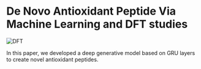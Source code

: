 # De Novo Antioxidant Peptide Via Machine Learning and DFT studies

![DFT](https://github.com/mephisto121/DeepGenAntiOxidantPeptide/assets/71381384/6817d0e7-ade7-407a-9c0e-e1700a410f04)

In this paper, we developed a deep generative model based on GRU layers to create novel antioxidant peptides. 
